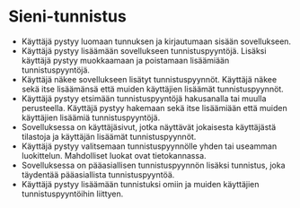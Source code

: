 # Sieni-tunnistus
* Käyttäjä pystyy luomaan tunnuksen ja kirjautumaan sisään sovellukseen.
* Käyttäjä pystyy lisäämään sovellukseen tunnistuspyyntöjä. Lisäksi käyttäjä pystyy muokkaamaan ja poistamaan lisäämiään tunnistuspyyntöjä.
* Käyttäjä näkee sovellukseen lisätyt tunnistuspyynnöt. Käyttäjä näkee sekä itse lisäämänsä että muiden käyttäjien lisäämät tunnistuspyynnöt.
* Käyttäjä pystyy etsimään tunnistuspyyntöjä hakusanalla tai muulla perusteella. Käyttäjä pystyy hakemaan sekä itse lisäämiään että muiden käyttäjien lisäämiä tunnistuspyyntöjä.
* Sovelluksessa on käyttäjäsivut, jotka näyttävät jokaisesta käyttäjästä tilastoja ja käyttäjän lisäämät tunnistuspyynnöt.
* Käyttäjä pystyy valitsemaan tunnistuspyynnölle yhden tai useamman luokittelun. Mahdolliset luokat ovat tietokannassa.
* Sovelluksessa on pääasiallisen tunnistuspyynnön lisäksi tunnistus, joka täydentää pääasiallista tunnistuspyyntöä.
* Käyttäjä pystyy lisäämään tunnistuksi omiin ja muiden käyttäjien tunnistuspyyntöihin liittyen.

